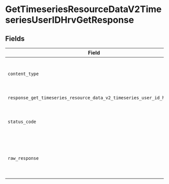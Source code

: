 # GetTimeseriesResourceDataV2TimeseriesUserIDHrvGetResponse


## Fields

| Field                                                                                      | Type                                                                                       | Required                                                                                   | Description                                                                                |
| ------------------------------------------------------------------------------------------ | ------------------------------------------------------------------------------------------ | ------------------------------------------------------------------------------------------ | ------------------------------------------------------------------------------------------ |
| `content_type`                                                                             | *str*                                                                                      | :heavy_check_mark:                                                                         | HTTP response content type for this operation                                              |
| `response_get_timeseries_resource_data_v2_timeseries_user_id_hrv_get`                      | List[[shared.ClientFacingHRVTimeseries](../../models/shared/clientfacinghrvtimeseries.md)] | :heavy_minus_sign:                                                                         | Successful Response                                                                        |
| `status_code`                                                                              | *int*                                                                                      | :heavy_check_mark:                                                                         | HTTP response status code for this operation                                               |
| `raw_response`                                                                             | [requests.Response](https://requests.readthedocs.io/en/latest/api/#requests.Response)      | :heavy_minus_sign:                                                                         | Raw HTTP response; suitable for custom response parsing                                    |